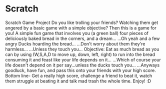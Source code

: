 # Scratch
Scratch Game Project
Do you like trolling your friends? Watching them get angered by a basic game with a simple objective? Then this is a game for you!
A simple fun game that involves you (a green ball) four pieces of deliciously baked bread in the corners, and a dream...
...Oh yeah and a few angry Ducks hoarding the bread...
...Don't worry about them they're harmless...
...Unless they touch you...
Objective: Eat as much bread as you can by using (W,S,A,D to move up, down, left, right) to run into the bread consuming it and feast like your life depends on it...
...Which of course your life doesn't depend on it per say...unless the ducks touch you...
...Anyways goodluck, have fun, and pass this onto your friends with your high score.
Bottom line- Get a really high score, challenge a friend to beat it, watch them struggle at beating it and talk mad trash the whole time. Enjoy! :D 
